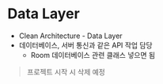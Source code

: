 # Data Layer
* Clean Architecture - Data Layer
* 데이터베이스, 서버 통신과 같은 API 작업 담당
    * Room 데이터베이스 관련 클래스 넣으면 됨

> 프로젝트 시작 시 삭제 예정